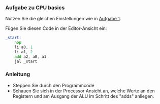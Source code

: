 ### Aufgabe zu CPU basics 

Nutzen Sie die gleichen Einstellungen wie in [Aufgabe 1](https://github.com/bamalte/ETI-skript-beispiele/blob/main/aufgabe_1_ISA.md).

Fügen Sie diesen Code in der Editor-Ansicht ein:

```asm
_start:
    nop
    li a0, 1
    li a1, 2
    add a2, a0, a1
    jal _start
```
### Anleitung

- Steppen Sie durch den Programmcode
- Schauen Sie sich in der Processor Ansicht an, welche Werte an den Registern und am Ausgang der ALU im Schritt des "adds" anliegen.